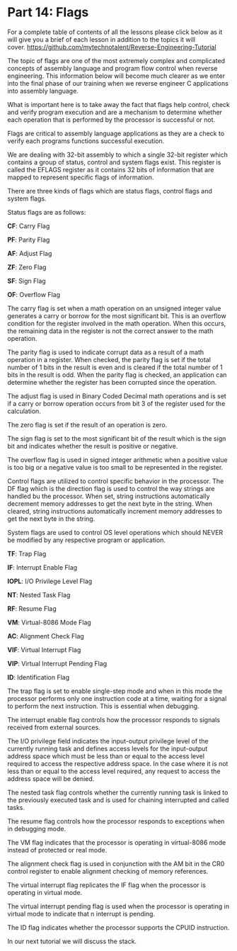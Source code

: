 # Part 14: Flags

For a complete table of contents of all the lessons please click below as it will give you a brief of each lesson in addition to the topics it will cover.&nbsp;https://github.com/mytechnotalent/Reverse-Engineering-Tutorial

The topic of flags are one of the most extremely complex and complicated concepts of assembly language and program flow control when reverse engineering. This information below will become much clearer as we enter into the final phase of our training when we reverse engineer C applications into assembly language.

What is important here is to take away the fact that flags help control, check and verify program execution and are a mechanism to determine whether each operation that is performed by the processor is successful or not.

Flags are critical to assembly language applications as they are a check to verify each programs functions successful execution.

We are dealing with 32-bit assembly to which a single 32-bit register which contains a group of status, control and system flags exist. This register is called the EFLAGS register as it contains 32 bits of information that are mapped to represent specific flags of information.

There are three kinds of flags which are status flags, control flags and system flags.

Status flags are as follows:

__CF__: Carry Flag

__PF__: Parity Flag

__AF__: Adjust Flag

__ZF__: Zero Flag

__SF__: Sign Flag

__OF__: Overflow Flag

The carry flag is set when a math operation on an unsigned integer value generates a carry or borrow for the most significant bit. This is an overflow condition for the register involved in the math operation. When this occurs, the remaining data in the register is not the correct answer to the math operation.

The parity flag is used to indicate corrupt data as a result of a math operation in a register. When checked, the parity flag is set if the total number of 1 bits in the result is even and is cleared if the total number of 1 bits in the result is odd. When the parity flag is checked, an application can determine whether the register has been corrupted since the operation.

The adjust flag is used in Binary Coded Decimal math operations and is set if a carry or borrow operation occurs from bit 3 of the register used for the calculation.

The zero flag is set if the result of an operation is zero.

The sign flag is set to the most significant bit of the result which is the sign bit and indicates whether the result is positive or negative.

The overflow flag is used in signed integer arithmetic when a positive value is too big or a negative value is too small to be represented in the register.

Control flags are utilized to control specific behavior in the processor. The DF flag which is the direction flag is used to control the way strings are handled bu the processor. When set, string instructions automatically decrement memory addresses to get the next byte in the string. When cleared, string instructions automatically increment memory addresses to get the next byte in the string.

System flags are used to control OS level operations which should NEVER be modified by any respective program or application.

__TF__: Trap Flag

__IF__: Interrupt Enable Flag

__IOPL__: I/O Privilege Level Flag

__NT__: Nested Task Flag

__RF__: Resume Flag

__VM__: Virtual-8086 Mode Flag

__AC__: Alignment Check Flag

__VIF__: Virtual Interrupt Flag

__VIP__: Virtual Interrupt Pending Flag

__ID__: Identification Flag

The trap flag is set to enable single-step mode and when in this mode the processor performs only one instruction code at a time, waiting for a signal to perform the next instruction. This is essential when debugging.

The interrupt enable flag controls how the processor responds to signals received from external sources.

The I/O privilege field indicates the input-output privilege level of the currently running task and defines access levels for the input-output address space which must be less than or equal to the access level required to access the respective address space. In the case where it is not less than or equal to the access level required, any request to access the address space will be denied.

The nested task flag controls whether the currently running task is linked to the previously executed task and is used for chaining interrupted and called tasks.

The resume flag controls how the processor responds to exceptions when in debugging mode.

The VM flag indicates that the processor is operating in virtual-8086 mode instead of protected or real mode.

The alignment check flag is used in conjunction with the AM bit in the CR0 control register to enable alignment checking of memory references.

The virtual interrupt flag replicates the IF flag when the processor is operating in virtual mode.

The virtual interrupt pending flag is used when the processor is operating in virtual mode to indicate that n interrupt is pending.

The ID flag indicates whether the processor supports the CPUID instruction.

In our next tutorial we will discuss the stack.